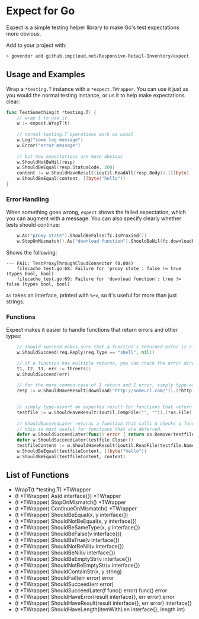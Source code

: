 # Expect for Go

Expect is a simple testing helper library to make Go's test expectations more obvious.

Add to your project with: 
```bash
> govendor add github.impcloud.net/Responsive-Retail-Inventory/expect
```

## Usage and Examples

Wrap a `*testing.T` instance with a `*expect.TWrapper`. You can use it just as
you would the normal testing instance, or us it to help make expectations clear:

```go
func TestSomething(t *testing.T) {
    // wrap t to use it
    w := expect.WrapT(t)
    
    // normal testing.T operations work as usual
    w.Log("some log message") 
    w.Error("error message")    
    
    // but now expectations are more obvious
    w.ShouldNotBeNil(resp)
    w.ShouldBeEqual(resp.StatusCode, 200)
    content := w.ShouldHaveResult(ioutil.ReadAll(resp.Body)).([]byte)
    w.ShouldBeEqual(content, []byte("hello"))
}
```

### Error Handling
When something goes wrong, `expect` shows the failed expectation, which you can
augment with a message. You can also specify clearly whether tests should continue:

```go
    w.As("proxy state").ShouldBeFalse(fc.IsProxied())
    w.StopOnMismatch().As("download function").ShouldBeNil(fc.downloadFunc)
```

Shows the following:
```
--- FAIL: TestProxyThroughCloudConnector (0.00s)
    filecache_test.go:68: Failure for 'proxy state': false != true (types bool, bool)
    filecache_test.go:69: Failure for 'download function': true != false (types bool, bool)
```

`As` takes an interface, printed with `%+v`, so it's useful for more than just strings.

### Functions
Expect makes it easier to handle functions that return errors and other types:

```go
    // should succeed makes sure that a function's returned error is nil
    w.ShouldSucceed(req.Reply(req.Type == "shell", nil))

    // if a function has multiple returns, you can check the error directly
    t1, t2, t3, err := threeTs()
    w.ShouldSucceed(err)
    
    // for the more common case of 1 return and 1 error, simply type-assert the result 
    resp := w.ShouldHaveResult(download("http://someurl.com/")).(*http.Response)
    

    // simply type-assert an expected result for functions that return (<T>, error)
    testfile := w.ShouldHaveResult(ioutil.TempFile("", "")).(*os.File)
	
    // ShouldSucceedLater returns a function that calls & checks a function later on;
    // this is most useful for functions that are deferred.
    defer w.ShouldSucceedLater(func() error { return os.Remove(testfile.Name()) })
    defer w.ShouldSucceedLater(testfile.Close())
    testfileContent := w.ShouldHaveResult(ioutil.ReadFile(testfile.Name())).([]byte)
    w.ShouldBeEqual(testfileContent, []byte("hello"))
    w.ShouldBeEqual(testfileContent, content)
```

## List of Functions

- WrapT(t *testing.T) *TWrapper
- (t *TWrapper) As(d interface{}) *TWrapper
- (t *TWrapper) StopOnMismatch() *TWrapper
- (t *TWrapper) ContinueOnMismatch() *TWrapper
- (t *TWrapper) ShouldBeEqual(x, y interface{})
- (t *TWrapper) ShouldNotBeEqual(x, y interface{})
- (t *TWrapper) ShouldBeSameType(x, y interface{})
- (t *TWrapper) ShouldBeFalse(v interface{})
- (t *TWrapper) ShouldBeTrue(v interface{})
- (t *TWrapper) ShouldNotBeNil(v interface{})
- (t *TWrapper) ShouldBeNil(v interface{})
- (t *TWrapper) ShouldBeEmptyStr(v interface{})
- (t *TWrapper) ShouldNotBeEmptyStr(v interface{})
- (t *TWrapper) ShouldContainStr(x, y string)
- (t *TWrapper) ShouldFail(err error) error
- (t *TWrapper) ShouldSucceed(err error)
- (t *TWrapper) ShouldSucceedLater(f func() error) func() error
- (t *TWrapper) ShouldHaveError(result interface{}, err error) error
- (t *TWrapper) ShouldHaveResult(result interface{}, err error) interface{}
- (t *TWrapper) ShouldHaveLength(itemWithLen interface{}, length int)
